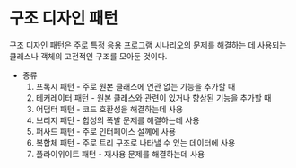 # 구조 디자인 패턴

구조 디자인 패턴은 주로 특정 응용 프로그램 시나리오의 문제를 해결하는 데 
사용되는 클래스나 객체의 고전적인 구조를 모아둔 것이다.
* 종류
  1. 프록시 패턴 - 주로 원본 클래스에 연관 없는 기능을 추가할 때
  2. 테커레이터 패턴 - 원본 클래스와 관련이 있거나 향상된 기능을 추가할 때
  3. 어댑터 패턴 - 코드 호환성을 해결하는데 사용
  4. 브리지 패턴 - 합성의 폭발 문제를 해결하는데 사용
  5. 퍼사드 패턴 - 주로 인터페이스 설꼐에 사용
  6. 복합체 패턴 - 주로 트리 구조로 나타낼 수 있는 데이터에 사용
  7. 플라이위이트 패턴 - 재사용 문제를 해결하는데 사용